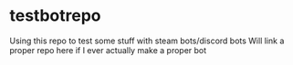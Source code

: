 # testbotrepo

Using this repo to test some stuff with steam bots/discord bots
Will link a proper repo here if I ever actually make a proper bot
